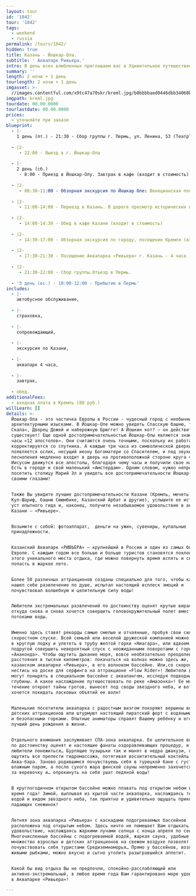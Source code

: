 ```yaml
---
layout: tour
id: '1042'
tour: '1042'
tags:
  - weekend
  - russia
permalink: /tours/1042/
hidden: true
title: Казань - Йошкар-Ола.
subtitle: ' Аквапарк Ривьера.'
intro: В день всех влюбленных приглашаем вас в Удивительное путешествие!
summary: ''
length: 2 ночи + 1 день
tourlength: 2 ночи + 1 день
imgasset: >-
  //images.contentful.com/x9tc47a70skr/kreml.jpg/b0bbbbaed0446dbb34068b64e44c7e8d/kreml.jpg
imgpath: kreml.jpg
tourdate: 00.00.0000
tourlastdate: 00.00.0000
prices:
  - уточняйте при заказе
blueprint:
  - |-
    1 день (пт.) - 21:30 - Сбор группы г. Пермь, ул. Ленина, 53 (ТеатрТеатр)
     
  - |2-
     - 22:00 - Выезд в г. Йошкар-Ола
     
  - |-
    2 день (сб.)
     - 8:00 - Приезд в Йошкар-Олу. Завтрак в кафе (входит в стоимость)
     
  - |2-
     - 08:30-11:00 - Обзорная экскурсия по Йошкар Оле: Венецианская площадь, набережная Брюгге, Кремль, Благовещенский собор, Спасская башня, Республиканский театр кукол, похожий на Дворец Диснейлэнда, Музыкальные Часы «12 апостолов» с двигающимися фигурами. Памятники Йошкин кот, Йошкина кошка, Царь-Пушка, Марийские куранты. Посещение сувенирного магазина
     
  - |2-
     - 11:00-14:00 - Переезд в Казань. В дороге просмотр исторических и развлекательных фильмов.
     
  - |2-
     - 14:00-14:30 - Обед в кафе Казани (входит в стоимость)
     
  - |2-
     - 14:30-17:00 - Обзорная экскурсия по городу, посещение Кремля (вход в Кремль оплачивается дополнительно). Посещение сувенирных лавок.
     
  - |2-
     - 17:30-21:30 - Посещение Аквапарка «Ривьера» г. Казань - 4 часа
     
  - |2-
     - 21:30-22:00 - Сбор группы.Отъезд в Пермь.
     
  - '3 день (вс.) - 10:00-12:00 - Прибытие в Пермь'
includes:
  - |-
    автобусное обслуживание,
     
  - |-
    страховка,
     
  - |-
    сопровождающий,
     
  - |-
    экскурсия по Казани,
     
  - |-
    аквапарк 4 часа,
     
  - |-
    завтрак,
     
  - обед.
additionalFees:
  - входная плата в Кремль (80 руб.)
willLearn: []
details: >-
  Йошкар-Ола - это частичка Европы в России - чудесный город с необычными
  архитектурными изысками. В Йошкар-Оле можно увидеть Спасскую башню, театр «Ла
  Скала», Дворец Дожей и набережную Брюгге! А Йошкин кот? – он действительно
  существует! Еще одной достопримечательностью Йошкар-Олы являются знаменитые
  часы «12 апостолов». Они считаются очень точными, поскольку их работа
  корректируется со спутника. А каждые три часа из символической дверки
  появляется ослик, несущий икону Богоматери со Спасителем, и под звуки
  песнопения медленно входит в дверь на противоположной стороне круга часов. За
  Иисусом движутся все апостолы, благодаря чему часы и получили свое название.
  Есть в городе и свой маленький «Амстердам». Одним словом, нужно непременно
  посетить столицу Марий Эл и увидеть все достопримечательности Йошкар-Олы
  своими глазами!


  Также Вы увидите лучшие достопримечательности Казани (Кремль, мечеть
  Кул-Шариф, башню Сююмбике, Казанский Арбат и другие), услышите ее историю из
  уст опытного гида и, наконец, получите незабываемое удовольствие в аквапарке
  Казани – «Ривьере».


  Возьмите с собой: фотоаппарат,  деньги на ужин, сувениры, купальные
  принадлежности.


  Казанский Аквапарк «РИВЬЕРА» — крупнейший в России и один из самых больших в
  Европе. С каждым годом все больше и больше туристов становятся поклонниками
  этого уникального места отдыха, где можно повернуть время вспять и снова
  попасть в жаркое лето.


  Более 50 различных аттракционов созданы специально для того, чтобы каждый
  нашел себе развлечение по душе, испытал настоящий всплеск эмоций и
  почувствовал волшебную и целительную силу воды!


  Любители экстремальных развлечений по достоинству оценят крутые виражи горок,
  откуда снова и снова хочется совершить головокружительный полет вместе с
  потоками воды.


  Именно здесь ставят рекорды самые смелые и отчаянные, пробуя свои силы в
  скоростном спуске. Всей семьей или веселой дружеской компанией можно забраться
  в круглую лодку и улететь в трубу желтой горки «Ниагара», или вдвоем с
  подругой совершить невероятный спуск с неожиданными поворотами с горки
  «Анаконда». Чтобы ощутить дыхание моря, вовсе необязательно преодолевать
  расстояния в тысячи километров: покачаться на волнах можно здесь же, в
  казанском аквапарке «Ривьера», в его волновом бассейне. Или,со скоростью ветра
  нестись на доске для серфинга на аттракционе «Flow Rider»! Любители дайвинга
  могут понырять в специальном бассейне c аквалангом, исследуя подводные
  глубины. А какое наслаждение путешествовать по реке «Амазонка»! Ее мягкое
  течение откроет тайны гротов, вынесет под своды звездного неба, и вот уже не
  хочется покидать ласковых объятий ее волн!


  Маленькие посетители аквапарка с радостным визгом покоряют вершины веселых
  детских аттракционов или штурмуют настоящий пиратский форт с водяными пушками
  и безопасными горками. Опытные аниматоры справят Вашему ребёнку и его друзьям
  лучший день рождения в жизни.


  Отдельного внимания заслуживает СПА-зона аквапарка. Ее целительное воздействие
  по достоинству оценят и настоящие фанаты оздоравливающих процедур, и просто
  любители понежиться… Бурлящие пузырьки так и манят в недра джакузи, где можно
  ощутить все прелести гидромассажа, потягивая восхитительный коктейль из
  Аква-бара. Заново родившимся почувствуешь себя в турецкой бане с густым,
  влажным паром, а после сухого жара финской сауны непременно захочется дернуть
  за веревочку и… опрокинуть на себя ушат ледяной воды!


  В круглогодичном открытом бассейне можно плавать под открытом небом в любое
  время года! Зимой, выплывая из крытой части аквапарка, наслаждаясь теплой
  водой и видом звездного неба, так приятно и удивительно ощущать прикосновения
  падающих снежинок!


  Летняя зона аквапарка «Ривьера» с каскадами подогреваемых бассейнов
  расположена под открытым небом. Здесь ничто не помешает Вам отдыхать в свое
  удовольствие, наслаждаясь жаркими лучами солнца с конца апреля по сентябрь.
  Многочисленные бассейны с подогреваемой водой, жаркая сауна, удобные шезлонги,
  множество взрослых и детских аттракционов на свежем воздухе позволят
  почувствовать себя туристами Средиземноморья… Прямо у бассейнов, возле пруда с
  живыми рыбками, можно вкусно и сытно утолить разыгравшийся аппетит.


  Какой бы вид отдыха Вы не предпочли, спокойно-расслабляющий или
  активно-экстремальный, в любое время года Вам гарантировано море удовольствия
  в Аквапарке «Ривьера»!

---
```

